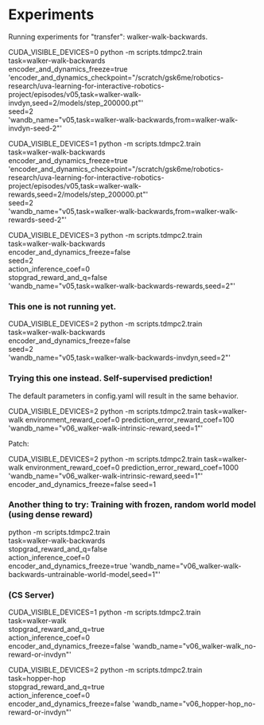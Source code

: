 # Experiments

Running experiments for "transfer": walker-walk-backwards.

CUDA_VISIBLE_DEVICES=0 python -m scripts.tdmpc2.train \
    task=walker-walk-backwards \
    encoder_and_dynamics_freeze=true \
    'encoder_and_dynamics_checkpoint="/scratch/gsk6me/robotics-research/uva-learning-for-interactive-robotics-project/episodes/v05,task=walker-walk-invdyn,seed=2/models/step_200000.pt"' \
		seed=2 \
    'wandb_name="v05,task=walker-walk-backwards,from=walker-walk-invdyn-seed-2"'

CUDA_VISIBLE_DEVICES=1 python -m scripts.tdmpc2.train \
    task=walker-walk-backwards \
    encoder_and_dynamics_freeze=true \
    'encoder_and_dynamics_checkpoint="/scratch/gsk6me/robotics-research/uva-learning-for-interactive-robotics-project/episodes/v05,task=walker-walk-rewards,seed=2/models/step_200000.pt"' \
		seed=2 \
    'wandb_name="v05,task=walker-walk-backwards,from=walker-walk-rewards-seed-2"'


CUDA_VISIBLE_DEVICES=3 python -m scripts.tdmpc2.train \
    task=walker-walk-backwards \
    encoder_and_dynamics_freeze=false \
		seed=2 \
    action_inference_coef=0 \
    stopgrad_reward_and_q=false \
    'wandb_name="v05,task=walker-walk-backwards-rewards,seed=2"'

### This one is not running yet.
CUDA_VISIBLE_DEVICES=2 python -m scripts.tdmpc2.train \
    task=walker-walk-backwards \
    encoder_and_dynamics_freeze=false \
		seed=2 \
    'wandb_name="v05,task=walker-walk-backwards-invdyn,seed=2"'

### Trying this one instead. Self-supervised prediction!

The default parameters in config.yaml will result in the same behavior.

CUDA_VISIBLE_DEVICES=2 python -m scripts.tdmpc2.train task=walker-walk environment_reward_coef=0 prediction_error_reward_coef=100 'wandb_name="v06_walker-walk-intrinsic-reward,seed=1"'

Patch:

CUDA_VISIBLE_DEVICES=2 python -m scripts.tdmpc2.train task=walker-walk environment_reward_coef=0 prediction_error_reward_coef=1000 'wandb_name="v06_walker-walk-intrinsic-reward,seed=1"' encoder_and_dynamics_freeze=false seed=1

### Another thing to try: Training with frozen, random world model (using dense reward)

python -m scripts.tdmpc2.train \
  task=walker-walk-backwards \
  stopgrad_reward_and_q=false \
  action_inference_coef=0 \
  encoder_and_dynamics_freeze=true 'wandb_name="v06_walker-walk-backwards-untrainable-world-model,seed=1"'

### (CS Server) 

CUDA_VISIBLE_DEVICES=1 python -m scripts.tdmpc2.train \
  task=walker-walk \
  stopgrad_reward_and_q=true \
  action_inference_coef=0 \
  encoder_and_dynamics_freeze=false 'wandb_name="v06_walker-walk_no-reward-or-invdyn"'

CUDA_VISIBLE_DEVICES=2 python -m scripts.tdmpc2.train \
  task=hopper-hop \
  stopgrad_reward_and_q=true \
  action_inference_coef=0 \
  encoder_and_dynamics_freeze=false 'wandb_name="v06_hopper-hop_no-reward-or-invdyn"'
